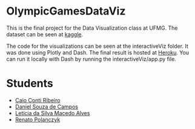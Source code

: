 # OlympicGamesDataViz

This is the final project for the Data Visualization class at UFMG. The dataset can be seen at [kaggle](https://www.kaggle.com/datasets/heesoo37/120-years-of-olympic-history-athletes-and-results).

The code for the visualizations can be seen at the interactiveViz folder. It was done using Plotly and Dash. The final result is hosted at [Heroku](https://olympic-games-data-viz.herokuapp.com/). You can run it locally with Dash by running the interactiveViz/app.py file.

# Students
- [Caio Conti Ribeiro](https://github.com/CaioContiG)
- [Daniel Souza de Campos](https://github.com/Pendulun)
- [Letícia da Silva Macedo Alves](https://github.com/leticiasma)
- [Renato Polanczyk](https://github.com/Polanczyk)
